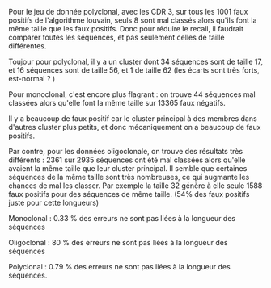 Pour le jeu de donnée polyclonal, avec les CDR 3,  sur tous les 1001 faux positifs de l'algorithme louvain, seuls 8 sont mal classés alors qu'ils font la même taille que les faux positifs. Donc pour réduire le recall, il faudrait comparer toutes les séquences, et pas seulement celles de taille différentes. 

Toujour pour polyclonal, il y a un cluster dont 34 séquences sont de taille 17, et 16 séquences sont de taille 56, et 1 de taille 62 (les écarts sont très forts, est-normal ? )





Pour monoclonal, c'est encore plus flagrant : on trouve 44 séquences mal classées alors qu'elle font la même taille sur 13365 faux négatifs. 

Il y a beaucoup de faux positif car le cluster principal à des membres dans d'autres cluster plus petits, et donc mécaniquement on a beaucoup de faux positifs. 



Par contre, pour les données oligoclonale, on trouve des résultats très différents : 2361 sur 2935 séquences ont été mal classées alors qu'elle avaient la même taille que leur cluster principal. Il semble que certaines séquences de la même taille sont très nombreuses, ce qui augmante les chances de mal les classer. Par exemple la taille 32 génère à elle seule 1588 faux positifs pour des séquences de même taille. (54% des faux positifs juste pour cette longueurs)





Monoclonal : 0.33 % des erreurs ne sont pas liées à la longueur des séquences

Oligoclonal : 80 % des erreurs ne sont pas liées à la longueur des séquences

Polyclonal : 0.79 % des erreurs ne sont pas liées à la longueur des séquences. 


